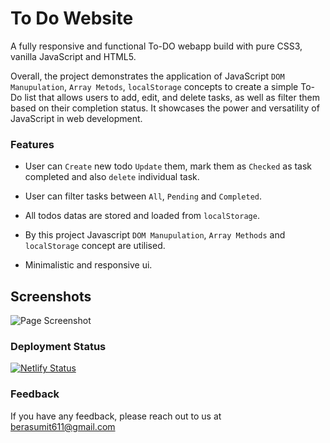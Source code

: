 
# To Do Website

A fully responsive and functional To-DO webapp build with pure CSS3, vanilla JavaScript and HTML5.

Overall, the project demonstrates the application of JavaScript `DOM Manupulation`, `Array Metods`, `localStorage` concepts to create a simple To-Do list that allows users to add, edit, and delete tasks, as well as filter them based on their completion status. It showcases the power and versatility of JavaScript in web development.

### Features 
- User can `Create` new todo `Update` them, mark them as `Checked` as task completed and also `delete` individual task.

- User can filter tasks between `All`, `Pending` and `Completed`.

- All todos datas are stored and loaded from `localStorage`.

- By this project Javascript `DOM Manupulation`, `Array Methods` and `localStorage` concept are utilised.
- Minimalistic and responsive ui.
## Screenshots

![Page Screenshot](https://github.com/berasumit611/JavaScript-TODO-Website/assets/86337318/5165b1e9-13c1-4a02-a63d-60178d07cdba)
### Deployment Status

[![Netlify Status](https://api.netlify.com/api/v1/badges/94632b96-1671-46e4-86ff-6d85a3a80dc7/deploy-status)](https://app.netlify.com/sites/todo-website-bs611/deploys)
### Feedback

If you have any feedback, please reach out to us at berasumit611@gmail.com

